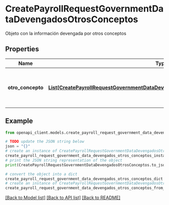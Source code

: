 # CreatePayrollRequestGovernmentDataDevengadosOtrosConceptos

Objeto con la información devengada por otros conceptos

## Properties

Name | Type | Description | Notes
------------ | ------------- | ------------- | -------------
**otro_concepto** | [**List[CreatePayrollRequestGovernmentDataDevengadosOtrosConceptosOtroConceptoInner]**](CreatePayrollRequestGovernmentDataDevengadosOtrosConceptosOtroConceptoInner.md) | Array con información sobre devengados por otros conceptos | [optional] 

## Example

```python
from openapi_client.models.create_payroll_request_government_data_devengados_otros_conceptos import CreatePayrollRequestGovernmentDataDevengadosOtrosConceptos

# TODO update the JSON string below
json = "{}"
# create an instance of CreatePayrollRequestGovernmentDataDevengadosOtrosConceptos from a JSON string
create_payroll_request_government_data_devengados_otros_conceptos_instance = CreatePayrollRequestGovernmentDataDevengadosOtrosConceptos.from_json(json)
# print the JSON string representation of the object
print(CreatePayrollRequestGovernmentDataDevengadosOtrosConceptos.to_json())

# convert the object into a dict
create_payroll_request_government_data_devengados_otros_conceptos_dict = create_payroll_request_government_data_devengados_otros_conceptos_instance.to_dict()
# create an instance of CreatePayrollRequestGovernmentDataDevengadosOtrosConceptos from a dict
create_payroll_request_government_data_devengados_otros_conceptos_from_dict = CreatePayrollRequestGovernmentDataDevengadosOtrosConceptos.from_dict(create_payroll_request_government_data_devengados_otros_conceptos_dict)
```
[[Back to Model list]](../README.md#documentation-for-models) [[Back to API list]](../README.md#documentation-for-api-endpoints) [[Back to README]](../README.md)



